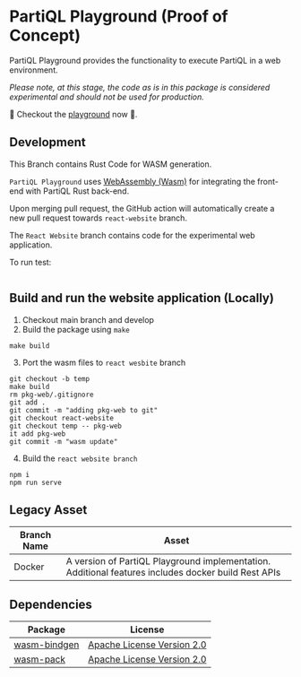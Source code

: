 # PartiQL Playground (Proof of Concept)

PartiQL Playground provides the functionality to execute PartiQL in a web environment.

_Please note, at this stage, the code as is in this package is considered experimental and should not be used for production._

:raised_hands: Checkout the [playground](https://partiql.org/playground.html#/evaluate) now :raised_hands:. 

## Development
This Branch contains Rust Code for WASM generation.

`PartiQL Playground` uses [WebAssembly (Wasm)](https://webassembly.org/) for integrating the front-end with PartiQL Rust back-end.

Upon merging pull request, the GitHub action will automatically create a new pull request towards `react-website` branch. 

The `React Website` branch contains code for the experimental web application. 

To run test: 
```

```

## Build and run the website application (Locally)
1. Checkout main branch and develop
2. Build the package using `make`
```commandline
make build
```
3. Port the wasm files to `react wesbite` branch
```commandline
git checkout -b temp
make build
rm pkg-web/.gitignore
git add .
git commit -m "adding pkg-web to git"
git checkout react-website
git checkout temp -- pkg-web
it add pkg-web
git commit -m "wasm update"
```

4. Build the `react website branch`
```commandline
npm i
npm run serve
```


## Legacy Asset
| Branch Name | Asset                                                                                               | 
|-------------|-----------------------------------------------------------------------------------------------------| 
| Docker      | A version of PartiQL Playground implementation. Additional features includes docker build Rest APIs |

## Dependencies
| Package                                                                | License                                                                                         |
|------------------------------------------------------------------------|-------------------------------------------------------------------------------------------------|
| [wasm-bindgen](https://github.com/rustwasm/wasm-bindgen)               | [Apache License Version 2.0](https://github.com/rustwasm/wasm-bindgen/blob/main/LICENSE-APACHE) | 
| [wasm-pack](https://github.com/rustwasm/wasm-pack)                     | [Apache License Version 2.0](https://github.com/rustwasm/wasm-pack/blob/master/LICENSE-APACHE)  |